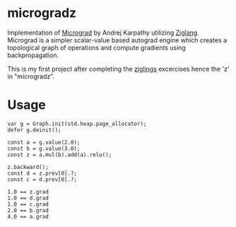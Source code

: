 # microgradz

Implementation of [Micrograd](https://github.com/karpathy/micrograd) by Andrej Karpathy utilizing [Ziglang](https://ziglang.org/). Micrograd is a simpler scalar-value based autograd engine which creates a topological graph of operations and compute gradients using backpropagation.

This is my first project after completing the [ziglings](https://codeberg.org/ziglings/exercises/#ziglings) excercises hence the 'z' in "microgradz".

# Usage
```zig
var g = Graph.init(std.heap.page_allocator);
defer g.deinit();

const a = g.value(2.0);
const b = g.value(3.0);
const z = a.mul(b).add(a).relu();

z.backward();
const d = z.prev[0].?;
const c = d.prev[0].?;

1.0 == z.grad
1.0 == d.grad
1.0 == c.grad
2.0 == b.grad
4.0 == a.grad
```
